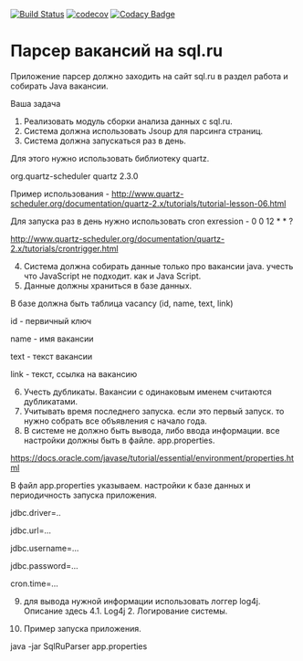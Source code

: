 [![Build Status](https://travis-ci.com/RomanRusanov/parser.svg?branch=master)](https://travis-ci.com/RomanRusanov/parser)
[![codecov](https://codecov.io/gh/RomanRusanov/parser/branch/master/graph/badge.svg)](https://codecov.io/gh/RomanRusanov/parser)
[![Codacy Badge](https://api.codacy.com/project/badge/Grade/9e26c7f6ed81442593f8338406542627)](https://www.codacy.com/app/RomanRusanov/parser?utm_source=github.com&amp;utm_medium=referral&amp;utm_content=RomanRusanov/parser&amp;utm_campaign=Badge_Grade)
# Парсер вакансий на sql.ru

Приложение парсер должно заходить на сайт sql.ru в раздел работа и собирать Java вакансии.

Ваша задача

1. Реализовать модуль сборки анализа данных с sql.ru.
2. Система должна использовать Jsoup для парсинга страниц.
3. Система должна запускаться раз в день.

Для этого нужно использовать библиотеку quartz. 

<!-- https://mvnrepository.com/artifact/org.quartz-scheduler/quartz -->
<dependency>
    <groupId>org.quartz-scheduler</groupId>
    <artifactId>quartz</artifactId>
    <version>2.3.0</version>
</dependency>

Пример использования - http://www.quartz-scheduler.org/documentation/quartz-2.x/tutorials/tutorial-lesson-06.html

Для запуска раз в день нужно использовать cron exression - 0 0 12 * * ?

http://www.quartz-scheduler.org/documentation/quartz-2.x/tutorials/crontrigger.html


4. Система должна собирать данные только про вакансии java. учесть что JavaScript не подходит. как и Java Script.
5. Данные должны храниться в базе данных. 

В базе должна быть таблица vacancy (id, name, text, link)

id - первичный ключ

name - имя вакансии

text - текст вакансии

link - текст, ссылка на вакансию


6. Учесть дубликаты. Вакансии с одинаковым именем считаются дубликатами.
7. Учитывать время последнего запуска. если это первый запуск. то нужно собрать все объявления с начало года.
8. В системе не должно быть вывода, либо ввода информации. все настройки должны быть в файле. app.properties.

https://docs.oracle.com/javase/tutorial/essential/environment/properties.html

В файл app.properties указываем. настройки к базе данных и периодичность запуска приложения.

jdbc.driver=..

jdbc.url=...

jdbc.username=...

jdbc.password=...

cron.time=...


9. для вывода нужной информации использовать логгер log4j. Описание здесь 4.1. Log4j 2. Логирование системы.


 

10. Пример запуска приложения.

java -jar SqlRuParser app.properties